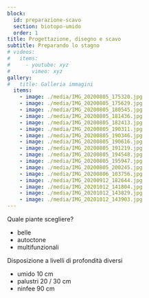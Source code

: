 ```yaml
---
block: 
  id: preparazione-scavo
  section: biotopo-umido
  order: 1
title: Progettazione, disegno e scavo
subtitle: Preparando lo stagno
# videos:
#   items:
#     - youtube: xyz
#       vimeo: xyz
gallery:
#   title: Galleria immagini
  items:
    - image: ./media/IMG_20200805_175320.jpg
    - image: ./media/IMG_20200805_175629.jpg
    - image: ./media/IMG_20200805_180545.jpg
    - image: ./media/IMG_20200805_181436.jpg
    - image: ./media/IMG_20200805_182413.jpg
    - image: ./media/IMG_20200805_190311.jpg
    - image: ./media/IMG_20200805_190346.jpg
    - image: ./media/IMG_20200805_190616.jpg
    - image: ./media/IMG_20200805_191219.jpg
    - image: ./media/IMG_20200805_194548.jpg
    - image: ./media/IMG_20200805_195947.jpg
    - image: ./media/IMG_20200805_200245.jpg
    - image: ./media/IMG_20200806_103756.jpg
    - image: ./media/IMG_20200912_182644.jpg
    - image: ./media/IMG_20201012_141804.jpg
    - image: ./media/IMG_20201012_143829.jpg
    - image: ./media/IMG_20201012_143903.jpg
---
```


Quale piante scegliere?
- belle
- autoctone
- multifunzionali

Disposizione a livelli di profondità diversi
- umido 10 cm
- palustri 20 / 30 cm
- ninfee 90 cm


